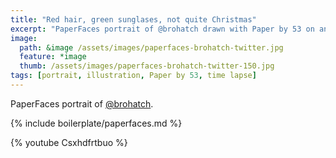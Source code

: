 ```yaml
---
title: "Red hair, green sunglases, not quite Christmas"
excerpt: "PaperFaces portrait of @brohatch drawn with Paper by 53 on an iPad."
image: 
  path: &image /assets/images/paperfaces-brohatch-twitter.jpg 
  feature: *image
  thumb: /assets/images/paperfaces-brohatch-twitter-150.jpg
tags: [portrait, illustration, Paper by 53, time lapse]
---
```


PaperFaces portrait of [@brohatch](http://twitter.com/brohatch).

{% include boilerplate/paperfaces.md %}

{% youtube Csxhdfrtbuo %}
